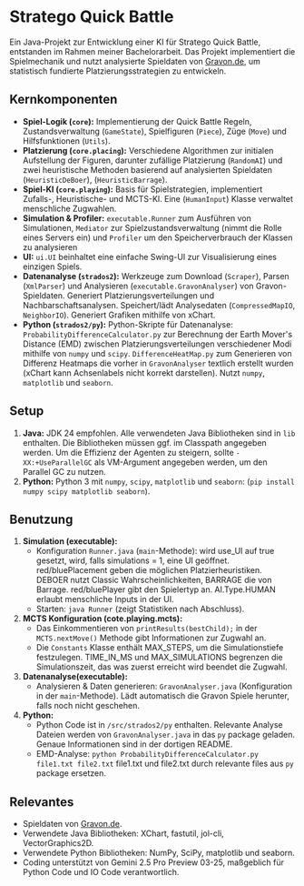# Stratego Quick Battle

Ein Java-Projekt zur Entwicklung einer KI für Stratego Quick Battle, entstanden im Rahmen meiner Bachelorarbeit. 
Das Projekt implementiert die Spielmechanik und nutzt analysierte Spieldaten von [Gravon.de](https://www.gravon.de/strados2/files/), um statistisch fundierte Platzierungsstrategien zu entwickeln.

## Kernkomponenten

*   **Spiel-Logik (`core`):** Implementierung der Quick Battle Regeln, Zustandsverwaltung (`GameState`), Spielfiguren (`Piece`), Züge (`Move`) und Hilfsfunktionen (`Utils`).
*   **Platzierung (`core.placing`):** Verschiedene Algorithmen zur initialen Aufstellung der Figuren, darunter zufällige Platzierung (`RandomAI`) und zwei heuristische Methoden basierend auf analysierten Spieldaten (`HeuristicDeBoer`), (`HeuristicBarrage`).
*   **Spiel-KI (`core.playing`):** Basis für Spielstrategien, implementiert Zufalls-, Heuristische- und MCTS-KI. Eine (`HumanInput`) Klasse verwaltet menschliche Zugwahlen.
*   **Simulation & Profiler:** `executable.Runner` zum Ausführen von Simulationen, `Mediator` zur Spielzustandsverwaltung (nimmt die Rolle eines Servers ein) und  `Profiler` um den Speicherverbrauch der Klassen zu analysieren
*   **UI:** `ui.UI` beinhaltet eine einfache Swing-UI zur Visualisierung eines einzigen Spiels.
*   **Datenanalyse (`strados2`):** Werkzeuge zum Download (`Scraper`), Parsen (`XmlParser`) und Analysieren (`executable.GravonAnalyser`) von Gravon-Spieldaten. Generiert Platzierungsverteilungen und Nachbarschaftsanalysen. Speichert/lädt Analysedaten (`CompressedMapIO`, `NeighborIO`). Generiert Grafiken mithilfe von xChart.
*   **Python (`strados2/py`):** Python-Skripte für Datenanalyse:
       `ProbabilityDifferenceCalculator.py` zur Berechnung der Earth Mover's Distance (EMD) zwischen Platzierungsverteilungen verschiedener Modi mithilfe von `numpy` und `scipy`.
       `DifferenceHeatMap.py` zum Generieren von Differenz Heatmaps die vorher in `GravonAnalyser` textlich erstellt wurden (xChart kann Achsenlabels nicht korrekt darstellen). Nutzt `numpy`, `matplotlib` und `seaborn`.

## Setup

1.  **Java:** JDK 24 empfohlen. Alle verwendeten Java Bibliotheken sind in `lib` enthalten. Die Bibliotheken müssen ggf. im Classpath angegeben werden. Um die Effizienz der Agenten zu steigern, sollte `-XX:+UseParallelGC` als VM-Argument angegeben werden, um den Parallel GC zu nutzen.
2.  **Python:** Python 3 mit `numpy`, `scipy`, `matplotlib` und `seaborn`: (`pip install numpy scipy matplotlib seaborn`).

## Benutzung

1.   **Simulation (executable):**
      *  Konfiguration `Runner.java` (`main`-Methode): wird use_UI auf true gesetzt, wird, falls simulations = 1, eine UI geöffnet. red/bluePlacement geben die möglichen Platzierheuristiken. DEBOER nutzt Classic Wahrscheinlichkeiten, BARRAGE die von Barrage. red/bluePlayer gibt den Spielertyp an. AI.Type.HUMAN erlaubt menschliche Inputs in der UI.
      *  Starten: `java Runner` (zeigt Statistiken nach Abschluss).
2.    **MCTS Konfiguration (cote.playing.mcts):**
      *  Das Einkommentieren von `printResults(bestChild);` in der `MCTS.nextMove()` Methode gibt Informationen zur Zugwahl an.
      *  Die `Constants` Klasse enthält MAX_STEPS, um die Simulationstiefe festzulegen. TIME_IN_MS und MAX_SIMULATIONS begrenzen die Simulationszeit, das was zuerst erreicht wird beendet die Zugwahl.
4.    **Datenanalyse(executable):**
      *  Analysieren & Daten generieren: `GravonAnalyser.java` (Konfiguration in der `main`-Methode). Lädt automatisch die Gravon Spiele herunter, falls noch nicht geschehen.
5.    **Python:**
      *   Python Code ist in `/src/strados2/py` enthalten. Relevante Analyse Dateien werden von `GravonAnalyser.java` in das `py` package geladen. Genaue Informationen sind in der dortigen README.
      *   EMD-Analyse: `python ProbabilityDifferenceCalculator.py file1.txt file2.txt` file1.txt und file2.txt durch relevante files aus `py` package ersetzen.

## Relevantes

*   Spieldaten von [Gravon.de](https://www.gravon.de/strados2/files/).
*   Verwendete Java Bibliotheken: XChart, fastutil, jol-cli, VectorGraphics2D.
*   Verwendete Python Bibliotheken: NumPy, SciPy, matplotlib und seaborn.
*   Coding unterstützt von Gemini 2.5 Pro Preview 03-25, maßgeblich für Python Code und IO Code verantwortlich.
